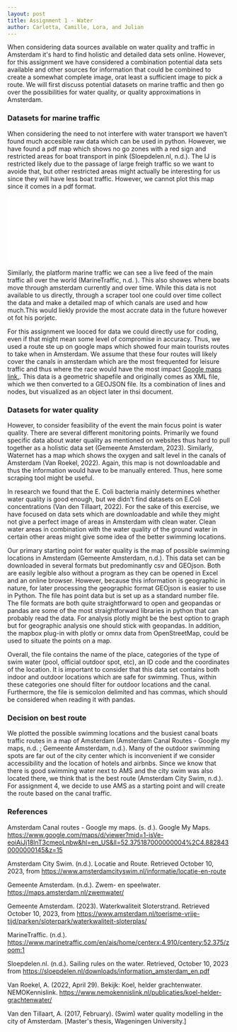 ```yaml
---
layout: post
title: Assignment 1 - Water
author: Carlotta, Camille, Lora, and Julian
---
```


When considering data sources available on water quality and traffic in Amsterdam it's hard to find holistic and detailed data sets online. However, for this assignment we have considered a combination potential data sets available and other sources for information that could be combined to create a somewhat complete image, orat least a sufficient image to pick a route. We will first discuss potential datasets on marine traffic and then go over the possibilities for water quality, or quality approximations in Amsterdam. 

### Datasets for marine traffic 

When considering the need to not interfere with water transport we haven’t found much accesible raw data which can be used in python. However, we have found a pdf map which shows no go zones with a red sign and restricted areas for boat transport in pink (Sloepdelen.nl, n.d.). The IJ is restricted likely due to the passage of large freigh traffic so we want to avoide that, but other restricted areas might actually be interesting for us since they will have less boat traffic. However, we cannot plot this map since it comes in a pdf format.

![boat_traffic](./information_amsterdam_en.pdf)

Similarly, the platform marine traffic we can see a live feed of the main traffic all over the world (MarineTraffic, n.d. ). This also showes where boats move through amsterdam currently and over time. While this data is not available to us directly, through a scraper tool one could over time collect the data and make a detailed map of which canals are used and how much.This would liekly provide the most accrate data in the future however ot fot his porjetc. 

For this assignment we looced for data we could directly use for coding, even if that might mean some level of compromise in accuracy. Thus, we used a route ste up on google maps which showed four main tourists routes to take when in Amsterdam. We assume that these four routes will likely cover the canals in amsterdam which are the most frequented for leisure traffic and thus where the race would have the most impact [Google maps link.](https://www.google.com/maps/d/viewer?mid=1-isVe-eoiAiJj18lnT3cmeoLnbw&hl=en_US&ll=52.375187000000004%2C4.8828430000000145&z=15 ). This data is a geometric shapefile and originally comes as XML file, which we then converted to a GEOJSON file. Its a combination of lines and nodes, but visualized as an object later in thsi document.

### Datasets for water quality  

However, to consider feasibility of the event the main focus point is water quality. There are several different monitoring points. Primarily we found specific data about water quality as mentioned on websites thus hard to pull together as a holistic data set (Gemeente Amsterdam, 2023). Similarly, Waternet has a map which shows the oxygen and salt level in the canals of Amsterdam (Van Roekel, 2022).  Again, this map is not downloadable and thus the information would have to be manually entered. Thus, here some scraping tool might be useful.  

 

In research we found that the E. Coli bacteria mainly determines whether water quality is good enough, but we didn't find datasets on E.Coli concentrations (Van den Tillaart, 2022). For the sake of this exercise, we have focused on data sets which are downloadable and while they might not give a perfect image of areas in Amsterdam with clean water. Clean water areas in combination with the water quality of the ground water in certain other areas might give some idea of the better swimming locations. 

  

Our primary starting point for water quality is the map of possible swimming locations in Amsterdam (Gemeente Amsterdam, n.d.). This data set can be downloaded in several formats but predominantly csv and GEOjson. Both are easily legible also without a program as they can be opened in Excel and an online browser. However, because this information is geographic in nature, for later processing the geographic format GEOjson is easier to use in Python. The file has point data but is set up as a standard number file. The file formats are both quite straightforward to open and geopandas or pandas are some of the most straightforward libraries in python that can probably read the data. For analysis plotly might be the best option to graph but for geographic analysis one should stick with geopandas. In addition, the mapbox plug-in with plotly or omnx data from OpenStreetMap, could be used to situate the points on a map. 

Overall, the file contains the name of the place, categories of the type of swim water (pool, official outdoor spot, etc), an ID code and the coordinates of the location. It is important to consider that this data set contains both indoor and outdoor locations which are safe for swimming. Thus, within these categories one should filter for outdoor locations and the canal. Furthermore, the file is semicolon delimited and has commas, which should be considered when reading it with pandas. 


### Decision on best route

We plotted the possible swimming locations and the busiest canal boats traffic routes in a map of Amsterdam (Amsterdam Canal Routes - Google my maps, n.d. ; Gemeente Amsterdam, n.d.). Many of the outdoor swimming spots are far out of the city center which is inconvenient if we consider accessibility and the location of hotels and airbnbs. Since we know that there is good swimming water next to AMS and the city swim was also located there, we think that is the best route (Amsterdam City Swim, n.d.). For assignment 4, we decide to use AMS as a starting point and will create the route based on the canal traffic.

### References 

Amsterdam Canal routes - Google my maps. (s. d.). Google My Maps. https://www.google.com/maps/d/viewer?mid=1-isVe-eoiAiJj18lnT3cmeoLnbw&hl=en_US&ll=52.375187000000004%2C4.8828430000000145&z=15 

Amsterdam City Swim. (n.d.). Locatie and Route. Retrieved October 10, 2023, from https://www.amsterdamcityswim.nl/informatie/locatie-en-route

Gemeente Amsterdam. (n.d.). Zwem- en speelwater. https://maps.amsterdam.nl/zwemwater/ 

Gemeente Amsterdam. (2023). Waterkwaliteit Sloterstrand. Retrieved October 10, 2023, from  https://www.amsterdam.nl/toerisme-vrije-tijd/parken/sloterpark/waterkwaliteit-sloterplas/ 

MarineTraffic. (n.d.).  https://www.marinetraffic.com/en/ais/home/centerx:4.910/centery:52.375/zoom:1 

Sloepdelen.nl. (n.d.). Sailing rules on the water. Retrieved, October 10, 2023 from https://sloepdelen.nl/downloads/information_amsterdam_en.pdf 

Van Roekel, A. (2022, April 29). Bekijk: Koel, helder grachtenwater. NEMOKennislink. https://www.nemokennislink.nl/publicaties/koel-helder-grachtenwater/ 

Van den Tillaart, A. (2017, February). (Swim) water quality modelling in the city of Amsterdam. [Master's thesis, Wageningen University.] 
